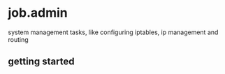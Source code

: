 # job.admin

system management tasks, like configuring iptables, ip management and routing

## getting started

